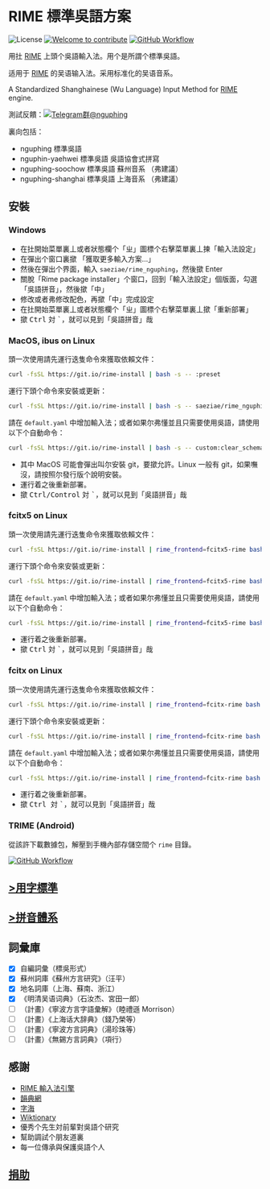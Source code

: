 # RIME 標準吳語方案

![License](https://img.shields.io/github/license/saeziae/rime_nguphing?style=for-the-badge)
[![Welcome to contribute](https://img.shields.io/badge/%E6%AD%A1%E8%BF%8E-%E5%8F%83%E8%88%87%E8%B2%A2%E7%8D%BB-1dd3b0?style=for-the-badge&logo=github)](https://github.com/saeziae/rime_nguphing/issues)
[![GitHub Workflow](https://img.shields.io/github/actions/workflow/status/saeziae/rime_nguphing/pack-trime.yml?label=%E5%B0%81%E8%A3%9D%E7%A8%8B%E5%BC%8F&logo=github&style=for-the-badge)](https://kawaii.estela.moe/a52f87782e563a4e5e915220603ede08)

用扗 [RIME](https://rime.im/) 上頭个吳語輸入法。用个是所謂个標準吳語。

适用于 [RIME](https://rime.im/) 的吴语输入法。采用标准化的吴语音系。

A Standardized Shanghainese (Wu Language) Input Method for [RIME](https://rime.im/) engine.

測試反饋：[![Telegram群@nguphing](https://img.shields.io/static/v1?color=blue&label=Telegram群&logo=Telegram&message=@nguphing&style=flat-square)](https://t.me/nguphing)

裏向包括：

- nguphing 標準吳語
- nguphin-yaehwei 標準吳語 吳語協會式拼寫
- nguphing-soochow 標準吳語 蘇州音系 （弗建議）
- nguphing-shanghai 標準吳語 上海音系 （弗建議）

## 安裝

### Windows

- 在扗開始菜單裏丄或者狀態欄个「ㄓ」圖標个右擊菜單裏丄揀「輸入法設定」
- 在彈出个窗口裏撳 「獲取更多輸入方案…」
- 然後在彈出个界面，輸入 `saeziae/rime_nguphing`，然後撳 Enter
- 關脫「Rime package installer」个窗口，回到「輸入法設定」個版面，勾選「吳語拼音」，然後撳「中」
- 修改或者弗修改配色，再撳「中」完成設定
- 在扗開始菜單裏丄或者狀態欄个「ㄓ」圖標个右擊菜單裏丄撳「重新部署」
- 撳 <kbd>Ctrl</kbd> 対 <kbd>`</kbd>，就可以見到「吳語拼音」哉

### MacOS, ibus on Linux

頭一次使用請先運行迭隻命令來獲取依賴文件：

```bash
curl -fsSL https://git.io/rime-install | bash -s -- :preset
```

運行下頭个命令來安裝或更新：

```bash
curl -fsSL https://git.io/rime-install | bash -s -- saeziae/rime_nguphing
```

請在 `default.yaml` 中增加輸入法；或者如果尔弗懂並且只需要使用吳語，請使用以下个自動命令：

```bash
curl -fsSL https://git.io/rime-install | bash -s -- custom:clear_schema_list custom:schema=nguphing custom:schema=nguphin-yaehwei custom:schema=luna_pinyin
```

- 其中 MacOS 可能會彈出叫尔安裝 git，要撳允許。Linux 一般有 git，如果嘸沒，請按照尔發行版个說明安裝。
- 運行着之後重新部署。
- 撳 <kbd>Ctrl/Control</kbd> 対 <kbd>`</kbd>，就可以見到「吳語拼音」哉

### fcitx5 on Linux

頭一次使用請先運行迭隻命令來獲取依賴文件：

```bash
curl -fsSL https://git.io/rime-install | rime_frontend=fcitx5-rime bash -s -- :preset
```

運行下頭个命令來安裝或更新：

```bash
curl -fsSL https://git.io/rime-install | rime_frontend=fcitx5-rime bash -s -- saeziae/rime_nguphing
```

請在 `default.yaml` 中增加輸入法；或者如果尔弗懂並且只需要使用吳語，請使用以下个自動命令：

```bash
curl -fsSL https://git.io/rime-install | rime_frontend=fcitx5-rime bash -s -- custom:clear_schema_list custom:schema=nguphing custom:schema=nguphin-yaehwei custom:schema=luna_pinyin
```

- 運行着之後重新部署。
- 撳 <kbd>Ctrl</kbd> 対 <kbd>`</kbd>，就可以見到「吳語拼音」哉

### fcitx on Linux

頭一次使用請先運行迭隻命令來獲取依賴文件：

```bash
curl -fsSL https://git.io/rime-install | rime_frontend=fcitx-rime bash -s -- :preset
```

運行下頭个命令來安裝或更新：

```bash
curl -fsSL https://git.io/rime-install | rime_frontend=fcitx-rime bash -s -- saeziae/rime_nguphing
```

請在 `default.yaml` 中增加輸入法；或者如果尔弗懂並且只需要使用吳語，請使用以下个自動命令：

```bash
curl -fsSL https://git.io/rime-install | rime_frontend=fcitx-rime bash -s -- custom:clear_schema_list custom:schema=nguphing custom:schema=nguphin-yaehwei custom:schema=luna_pinyin
```

- 運行着之後重新部署。
- 撳 <kbd>Ctrl </kbd> 対 <kbd>`</kbd>，就可以見到「吳語拼音」哉

### TRIME (Android)

從該許下載數據包，解壓到手機內部存儲空間个 `rime` 目錄。

[![GitHub Workflow](https://img.shields.io/github/actions/workflow/status/saeziae/rime_nguphing/pack-trime.yml?label=%E5%B0%81%E8%A3%9D%E7%A8%8B%E5%BC%8F&logo=github&style=for-the-badge)](https://kawaii.estela.moe/a52f87782e563a4e5e915220603ede08)

## [>用字標準](standard.md)

## [>拼音體系](romanization.md)

## 詞彙庫

- [x] 自編詞彙（標吳形式）
- [x] 蘇州詞庫《蘇州方言研究》（汪平）
- [x] 地名詞庫（上海、蘇南、浙江）
- [x] 《明清吴语词典》（石汝杰、宮田一郎）
- [ ] （計畫）《寧波方言字語彙解》（睦禮遜 Morrison）
- [ ] （計畫）《上海话大辞典》（錢乃榮等）
- [ ] （計畫）《寧波方言詞典》（湯珍珠等）
- [ ] （計畫）《無錫方言詞典》（項行）

## 感謝

- [RIME 輸入法引擎](https://rime.im/)
- [韻典網](https://ytenx.org/)
- [字海](http://zisea.com/)
- [Wiktionary](https://en.wiktionary.org/)
- 優秀个先生対前輩對吳語个研究
- 幫助調試个朋友道裏
- 每一位傳承與保護吳語个人

## [捐助](https://github.com/saeziae/rime_nguphing)
